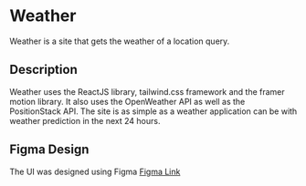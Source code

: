 # Weather

Weather is a site that gets the weather of a location query.

## Description

Weather uses the ReactJS library, tailwind.css framework and the framer motion library. It also uses
the OpenWeather API as well as the PositionStack API. The site is as simple as a weather application
can be with weather prediction in the next 24 hours. 

## Figma Design
The UI was designed using Figma
[Figma Link](https://www.figma.com/file/0ZWKvj6KEz435rfLMxhKX5/Untitled?node-id=0%3A1)